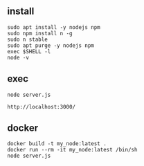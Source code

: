 ## install

```
sudo apt install -y nodejs npm
sudo npm install n -g
sudo n stable
sudo apt purge -y nodejs npm
exec $SHELL -l
node -v
```

## exec

```
node server.js
```

```
http://localhost:3000/
```

## docker

```
docker build -t my_node:latest .
docker run --rm -it my_node:latest /bin/sh
node server.js
```
